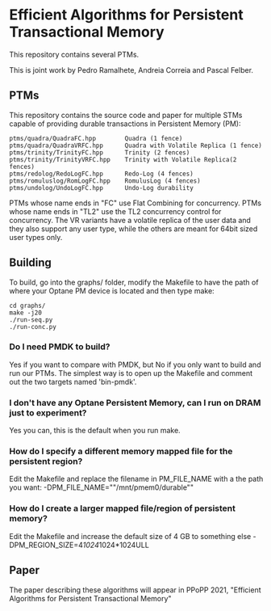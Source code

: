 # Efficient Algorithms for Persistent Transactional Memory

This repository contains several PTMs.

This is joint work by Pedro Ramalhete, Andreia Correia and Pascal Felber.

## PTMs
This repository contains the source code and paper for multiple STMs capable of providing durable transactions in Persistent Memory (PM):

    ptms/quadra/QuadraFC.hpp        Quadra (1 fence)
    ptms/quadra/QuadraVRFC.hpp      Quadra with Volatile Replica (1 fence)
    ptms/trinity/TrinityFC.hpp      Trinity (2 fences)
    ptms/trinity/TrinityVRFC.hpp    Trinity with Volatile Replica(2 fences)
    ptms/redolog/RedoLogFC.hpp      Redo-Log (4 fences)
    ptms/romuluslog/RomLogFC.hpp    RomulusLog (4 fences)
    ptms/undolog/UndoLogFC.hpp      Undo-Log durability
    
PTMs whose name ends in "FC" use Flat Combining for concurrency. PTMs whose name ends in "TL2" use the TL2 concurrency control for concurrency.
The VR variants have a volatile replica of the user data and they also support any user type, while the others are meant for 64bit sized user types only.

## Building
To build, go into the graphs/ folder, modify the Makefile to have the path of where your Optane PM device is located and then type make:
    
    cd graphs/
    make -j20
	./run-seq.py
	./run-conc.py

### Do I need PMDK to build?
Yes if you want to compare with PMDK, but No if you only want to build and run our PTMs.
The simplest way is to open up the Makefile and comment out the two targets named 'bin-pmdk'.

### I don't have any Optane Persistent Memory, can I run on DRAM just to experiment?
Yes you can, this is the default when you run make.

### How do I specify a different memory mapped file for the persistent region?
Edit the Makefile and replace the filename in PM\_FILE\_NAME with a the path you want: 
	-DPM_FILE_NAME="\"/mnt/pmem0/durable\""

### How do I create a larger mapped file/region of persistent memory?
Edit the Makefile and increase the default size of 4 GB to something else 
	-DPM_REGION_SIZE=4*1024*1024*1024ULL


## Paper
The paper describing these algorithms will appear in PPoPP 2021, "Efficient Algorithms for Persistent Transactional Memory"
